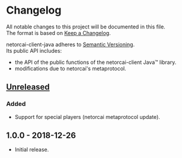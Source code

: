 # Changelog
All notable changes to this project will be documented in this file.  
The format is based on [Keep a Changelog][changelog].

netorcai-client-java adheres to [Semantic Versioning][semver].  
Its public API includes:
- the API of the public functions of the netorcai-client Java™ library.
- modifications due to netorcai's metaprotocol.

[//]: =========================================================================
## [Unreleased]
### Added
- Support for special players (netorcai metaprotocol update).

[//]: =========================================================================
## 1.0.0 - 2018-12-26
- Initial release.

[//]: =========================================================================
[changelog]: http://keepachangelog.com/en/1.0.0/
[semver]: http://semver.org/spec/v2.0.0.html

[Unreleased]: https://github.com/netorcai/netorcai-client-java/compare/v1.0.0...master

